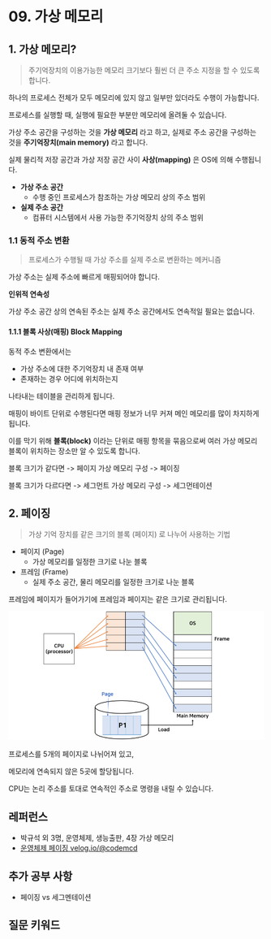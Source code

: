 # 09. 가상 메모리



## 1. 가상 메모리?

> 주기억장치의 이용가능한 메모리 크기보다 훨씬 더 큰 주소 지정을 할 수 있도록 합니다.

하나의 프로세스 전체가 모두 메모리에 있지 않고 일부만 있더라도 수행이 가능합니다.

프로세스를 실행할 때, 실행에 필요한 부분만 메모리에 올려둘 수 있습니다.

가상 주소 공간을 구성하는 것을 **가상 메모리** 라고 하고,
실제로 주소 공간을 구성하는 것을 **주기억장치(main memory)** 라고 합니다.

실제 물리적 저장 공간과 가상 저장 공간 사이 **사상(mapping)** 은 OS에 의해 수행됩니다.

- **가상 주소 공간**
  - 수행 중인 프로세스가 참조하는 가상 메모리 상의 주소 범위
- **실제 주소 공간**
  - 컴퓨터 시스템에서 사용 가능한 주기억장치 상의 주소 범위



### 1.1 동적 주소 변환

> 프로세스가 수행될 때 가상 주소를 실제 주소로 변환하는 메커니즘

가상 주소는 실제 주소에 빠르게 매핑되어야 합니다. 



**인위적 연속성**

가상 주소 공간 상의 연속된 주소는 실제 주소 공간에서도 연속적일 필요는 없습니다.



#### 1.1.1 블록 사상(매핑) Block Mapping

동적 주소 변환에서는

- 가상 주소에 대한 주기억장치 내 존재 여부
- 존재하는 경우 어디에 위치하는지

나타내는 테이블을 관리하게 됩니다.



매핑이 바이트 단위로 수행된다면 매핑 정보가 너무 커져 메인 메모리를 많이 차지하게 됩니다.

이를 막기 위해 **블록(block)** 이라는 단위로 매핑 항목을 묶음으로써 여러 가상 메모리 블록이 위치하는 장소만 알 수 있도록 합니다.

블록 크기가 같다면 -> 페이지
가상 메모리 구성 -> 페이징

블록 크기가 다르다면 -> 세그먼트
가상 메모리 구성 -> 세그먼테이션





## 2. 페이징

> 가상 기억 장치를 같은 크기의 블록 (페이지) 로 나누어 사용하는 기법

- 페이지 (Page)
  - 가상 메모리를 일정한 크기로 나눈 블록
- 프레임 (Frame)
  - 실제 주소 공간, 물리 메모리를 일정한 크기로 나눈 블록

프레임에 페이지가 들어가기에 프레임과 페이지는 같은 크기로 관리됩니다.

![54821888-d9191700-4ce6-11e9-8b11-7af6fdbcbe06](../assets/os/paging.png)

프로세스를 5개의 페이지로 나뉘어져 있고,

메모리에 연속되지 않은 5곳에 할당됩니다.

CPU는 논리 주소를 토대로 연속적인 주소로 명령을 내릴 수 있습니다.















## 레퍼런스

- 박규석 외 3명, 운영체제, 생능출판, 4장 가상 메모리
- [운영체제 페이징 velog.io/@codemcd](https://velog.io/@codemcd/%EC%9A%B4%EC%98%81%EC%B2%B4%EC%A0%9COS-13.-%ED%8E%98%EC%9D%B4%EC%A7%95)





## 추가 공부 사항

- 페이징 vs 세그멘테이션



## 질문 키워드

